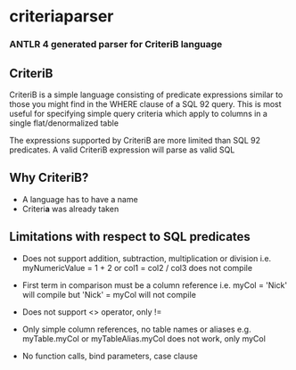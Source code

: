 # criteriaparser

### ANTLR 4 generated parser for CriteriB language

## CriteriB

CriteriB is a simple language consisting of predicate expressions similar to those you might 
find in the WHERE clause of a SQL 92 query. This is most useful for specifying simple query criteria
which apply to columns in a single flat/denormalized table  

The expressions supported by CriteriB are more limited than SQL 92 predicates. A valid CriteriB expression will
parse as valid SQL

## Why CriteriB?

* A language has to have a name
* Criteri**a** was already taken


## Limitations with respect to SQL predicates

* Does not support addition, subtraction, multiplication or division
  i.e. myNumericValue = 1 + 2  or col1 = col2 / col3 does not compile
 
* First term in comparison must be a column reference
  i.e.  myCol = 'Nick' will compile but 'Nick' = myCol will not compile

* Does not support <> operator, only !=

* Only simple column references, no table names or aliases
  e.g. myTable.myCol or myTableAlias.myCol does not work, only myCol
 
* No function calls, bind parameters, case clause







